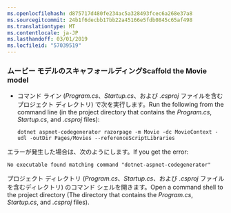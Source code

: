 ```yaml
---
ms.openlocfilehash: d875717d480fe234ac5a328493fcec6a268e37a8
ms.sourcegitcommit: 24b1f6decbb17bb22a45166e5fdb0845c65af498
ms.translationtype: MT
ms.contentlocale: ja-JP
ms.lasthandoff: 03/01/2019
ms.locfileid: "57039519"
---
```

<a name="scaffold"></a>
### <a name="scaffold-the-movie-model"></a><span data-ttu-id="0e8f6-101">ムービー モデルのスキャフォールディング</span><span class="sxs-lookup"><span data-stu-id="0e8f6-101">Scaffold the Movie model</span></span>

* <span data-ttu-id="0e8f6-102">コマンド ライン (*Program.cs*、*Startup.cs*、および *.csproj* ファイルを含むプロジェクト ディレクトリ) で次を実行します。</span><span class="sxs-lookup"><span data-stu-id="0e8f6-102">Run the following from the command line (in the project directory that contains the *Program.cs*, *Startup.cs*, and *.csproj* files):</span></span>

  ```console
  dotnet aspnet-codegenerator razorpage -m Movie -dc MovieContext -udl -outDir Pages/Movies --referenceScriptLibraries
  ```

<span data-ttu-id="0e8f6-103">エラーが発生した場合は、次のようにします。</span><span class="sxs-lookup"><span data-stu-id="0e8f6-103">If you get the error:</span></span>
  ```
No executable found matching command "dotnet-aspnet-codegenerator"
  ```

<span data-ttu-id="0e8f6-104">プロジェクト ディレクトリ (*Program.cs*、*Startup.cs*、および *.csproj* ファイルを含むディレクトリ) のコマンド シェルを開きます。</span><span class="sxs-lookup"><span data-stu-id="0e8f6-104">Open a command shell to the project directory (The directory that contains the *Program.cs*, *Startup.cs*, and *.csproj* files).</span></span>
